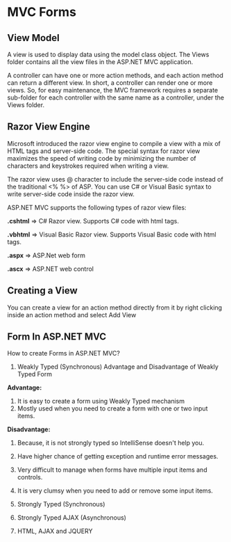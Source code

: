 # MVC Forms

## View Model
A view is used to display data using the model class object. The Views folder contains all the view files in the ASP.NET MVC application.

A controller can have one or more action methods, and each action method can return a different view. In short, a controller can render one or more views. So, for easy maintenance, the MVC framework requires a separate sub-folder for each controller with the same name as a controller, under the Views folder.

## Razor View Engine
Microsoft introduced the razor view engine to compile a view with a mix of HTML tags and server-side code. The special syntax for razor view maximizes the speed of writing code by minimizing the number of characters and keystrokes required when writing a view.

The razor view uses @ character to include the server-side code instead of the traditional <% %> of ASP. You can use C# or Visual Basic syntax to write server-side code inside the razor view.

ASP.NET MVC supports the following types of razor view files:

**.cshtml** => C# Razor view. Supports C# code with html tags.

**.vbhtml** => Visual Basic Razor view. Supports Visual Basic code with html tags.

**.aspx** => ASP.Net web form

**.ascx** => ASP.NET web control

## Creating a View
You can create a view for an action method directly from it by right clicking inside an action method and select Add View

## Form In ASP.NET MVC
 How to create Forms in ASP.NET MVC? 
 1.  Weakly Typed (Synchronous)
 Advantage and Disadvantage of Weakly Typed Form

**Advantage:**
1. It is easy to create a form using Weakly Typed mechanism
2. Mostly used when you need to create a form with one or two input items.

**Disadvantage:**
1. Because, it is not strongly typed so IntelliSense doesn't help you.
2. Have higher chance of getting exception and runtime error messages.
3. Very difficult to manage when forms have multiple input items and controls.
4. It is very clumsy when you need to add or remove some input items.
 
 2. Strongly Typed (Synchronous)
 3. Strongly Typed AJAX (Asynchronous)
 4. HTML, AJAX and JQUERY


